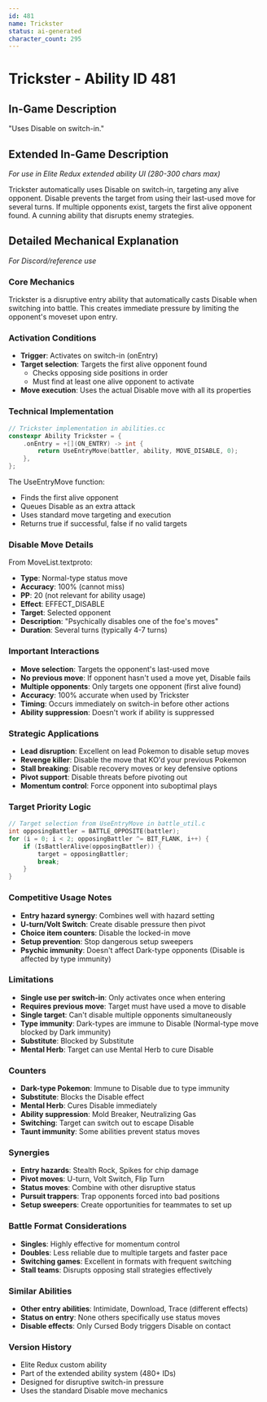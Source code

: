```yaml
---
id: 481
name: Trickster
status: ai-generated
character_count: 295
---
```


# Trickster - Ability ID 481

## In-Game Description
"Uses Disable on switch-in."

## Extended In-Game Description
*For use in Elite Redux extended ability UI (280-300 chars max)*

Trickster automatically uses Disable on switch-in, targeting any alive opponent. Disable prevents the target from using their last-used move for several turns. If multiple opponents exist, targets the first alive opponent found. A cunning ability that disrupts enemy strategies.

## Detailed Mechanical Explanation
*For Discord/reference use*

### Core Mechanics
Trickster is a disruptive entry ability that automatically casts Disable when switching into battle. This creates immediate pressure by limiting the opponent's moveset upon entry.

### Activation Conditions
- **Trigger**: Activates on switch-in (onEntry)
- **Target selection**: Targets the first alive opponent found
  - Checks opposing side positions in order
  - Must find at least one alive opponent to activate
- **Move execution**: Uses the actual Disable move with all its properties

### Technical Implementation
```c
// Trickster implementation in abilities.cc
constexpr Ability Trickster = {
    .onEntry = +[](ON_ENTRY) -> int { 
        return UseEntryMove(battler, ability, MOVE_DISABLE, 0); 
    },
};
```

The UseEntryMove function:
- Finds the first alive opponent
- Queues Disable as an extra attack
- Uses standard move targeting and execution
- Returns true if successful, false if no valid targets

### Disable Move Details
From MoveList.textproto:
- **Type**: Normal-type status move
- **Accuracy**: 100% (cannot miss)
- **PP**: 20 (not relevant for ability usage)
- **Effect**: EFFECT_DISABLE
- **Target**: Selected opponent
- **Description**: "Psychically disables one of the foe's moves"
- **Duration**: Several turns (typically 4-7 turns)

### Important Interactions
- **Move selection**: Targets the opponent's last-used move
- **No previous move**: If opponent hasn't used a move yet, Disable fails
- **Multiple opponents**: Only targets one opponent (first alive found)
- **Accuracy**: 100% accurate when used by Trickster
- **Timing**: Occurs immediately on switch-in before other actions
- **Ability suppression**: Doesn't work if ability is suppressed

### Strategic Applications
- **Lead disruption**: Excellent on lead Pokemon to disable setup moves
- **Revenge killer**: Disable the move that KO'd your previous Pokemon
- **Stall breaking**: Disable recovery moves or key defensive options
- **Pivot support**: Disable threats before pivoting out
- **Momentum control**: Force opponent into suboptimal plays

### Target Priority Logic
```c
// Target selection from UseEntryMove in battle_util.c
int opposingBattler = BATTLE_OPPOSITE(battler);
for (i = 0; i < 2; opposingBattler ^= BIT_FLANK, i++) {
    if (IsBattlerAlive(opposingBattler)) {
        target = opposingBattler;
        break;
    }
}
```

### Competitive Usage Notes
- **Entry hazard synergy**: Combines well with hazard setting
- **U-turn/Volt Switch**: Create disable pressure then pivot
- **Choice item counters**: Disable the locked-in move
- **Setup prevention**: Stop dangerous setup sweepers
- **Psychic immunity**: Doesn't affect Dark-type opponents (Disable is affected by type immunity)

### Limitations
- **Single use per switch-in**: Only activates once when entering
- **Requires previous move**: Target must have used a move to disable
- **Single target**: Can't disable multiple opponents simultaneously
- **Type immunity**: Dark-types are immune to Disable (Normal-type move blocked by Dark immunity)
- **Substitute**: Blocked by Substitute
- **Mental Herb**: Target can use Mental Herb to cure Disable

### Counters
- **Dark-type Pokemon**: Immune to Disable due to type immunity
- **Substitute**: Blocks the Disable effect
- **Mental Herb**: Cures Disable immediately
- **Ability suppression**: Mold Breaker, Neutralizing Gas
- **Switching**: Target can switch out to escape Disable
- **Taunt immunity**: Some abilities prevent status moves

### Synergies
- **Entry hazards**: Stealth Rock, Spikes for chip damage
- **Pivot moves**: U-turn, Volt Switch, Flip Turn
- **Status moves**: Combine with other disruptive status
- **Pursuit trappers**: Trap opponents forced into bad positions
- **Setup sweepers**: Create opportunities for teammates to set up

### Battle Format Considerations
- **Singles**: Highly effective for momentum control
- **Doubles**: Less reliable due to multiple targets and faster pace
- **Switching games**: Excellent in formats with frequent switching
- **Stall teams**: Disrupts opposing stall strategies effectively

### Similar Abilities
- **Other entry abilities**: Intimidate, Download, Trace (different effects)
- **Status on entry**: None others specifically use status moves
- **Disable effects**: Only Cursed Body triggers Disable on contact

### Version History
- Elite Redux custom ability
- Part of the extended ability system (480+ IDs)
- Designed for disruptive switch-in pressure
- Uses the standard Disable move mechanics